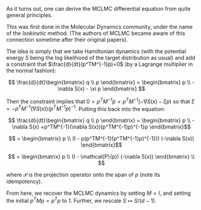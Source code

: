 As it turns out, one can derive the MCLMC differential equation from quite general principles.

This was first done in the Molecular Dynamics community, under the name of the *Isokinetic* method. (The authors of MCLMC became aware of this connection sometime after their original papers).

The idea is simply that we take Hamiltonian dynamics (with the potential energy $S$ being the log likelihood of the target distribution as usual) and add a constraint that $\frac{d}{dt}(p^TM^{-1}p)=0$ (by a Lagrange multiplier in the normal fashion):

$$
\frac{d}{dt}\begin{bmatrix}
q \\
p
\end{bmatrix}
= \begin{bmatrix}
p \\
-\nabla S(x) - \xi p
\end{bmatrix}
$$

Then the constraint implies that $0 = p^TM^{-1}\dot p=p^TM^{-1}(-\nabla S(x) - \xi p)$ so that $\xi = -p^TM^{-1}(\nabla S(x))(p^TM^{-1}p)^{-1}$. Putting this back into the equation:

$$
\frac{d}{dt}\begin{bmatrix}
q \\
p
\end{bmatrix}
= \begin{bmatrix}
p \\
-\nabla S(x) +p^TM^{-1}(\nabla S(x))(p^TM^{-1}p)^{-1}p
\end{bmatrix}$$

$$
= \begin{bmatrix}
p \\
(I - p(p^TM^{-1}(p^TM^{-1}p)^{-1})) (-\nabla S(x))
\end{bmatrix}$$

$$
= \begin{bmatrix}
p \\
(I - \mathcal{P}(p)) (-\nabla S(x))
\end{bmatrix} \\
$$

where $\mathcal{P}$ is the projection operator onto the span of $p$ (note its idempotency).

From here, we recover the MCLMC dynamics by setting $M=I$, and setting the initial $p^TMp=p^Tp$ to $1$. Further, we rescale $S \mapsto S/(d-1)$.